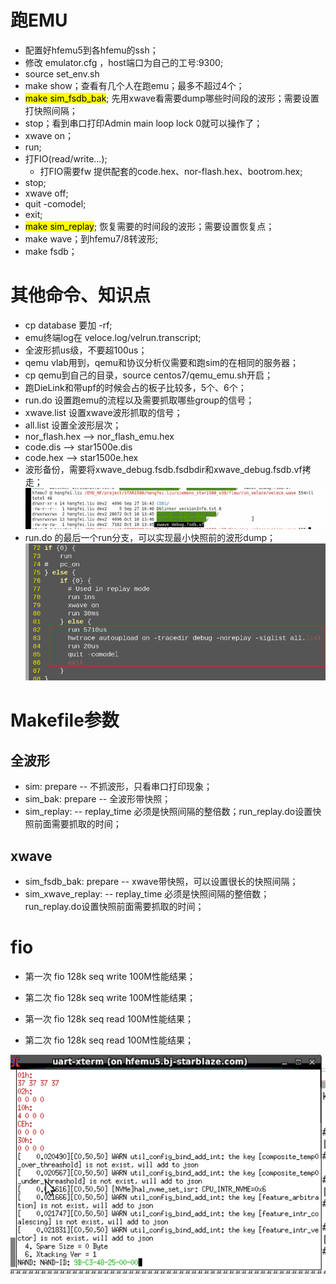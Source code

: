 # 跑EMU

* 配置好hfemu5到各hfemu的ssh；
* 修改 emulator.cfg ，host端口为自己的工号:9300;
* source set_env.sh
* make show；查看有几个人在跑emu；最多不超过4个；
* <mark>make sim_fsdb_bak</mark>; 先用xwave看需要dump哪些时间段的波形；需要设置打快照间隔；
* stop；看到串口打印Admin main loop lock 0就可以操作了；
* xwave on；
* run;
* 打FIO(read/write...);
  * 打FIO需要fw 提供配套的code.hex、nor-flash.hex、bootrom.hex;
* stop;
* xwave off;
* quit -comodel;
* exit;
* <mark>make sim_replay</mark>; 恢复需要的时间段的波形；需要设置恢复点；
* make wave；到hfemu7/8转波形;
* make fsdb；

# 其他命令、知识点
* cp database 要加 -rf;
* emu终端log在 veloce.log/velrun.transcript;
* 全波形抓us级，不要超100us；
* qemu vlab用到，qemu和协议分析仪需要和跑sim的在相同的服务器；
* cp qemu到自己的目录，source centos7/qemu_emu.sh开启；
* 跑DieLink和带upf的时候会占的板子比较多，5个、6个；
* run.do 设置跑emu的流程以及需要抓取哪些group的信号；
* xwave.list 设置xwave波形抓取的信号；
* all.list 设置全波形层次；
* nor_flash.hex --> nor_flash_emu.hex
* code.dis  --> star1500e.dis
* code.hex --> star1500e.hex
* 波形备份，需要将xwave_debug.fsdb.fsdbdir和xwave_debug.fsdb.vf拷走；
 ![](vx_images/526944214231154.png)
* run.do 的最后一个run分支，可以实现最小快照前的波形dump；
![](vx_images/401080114231162.png)

# Makefile参数
## 全波形
* sim: prepare -- 不抓波形，只看串口打印现象；
* sim_bak: prepare -- 全波形带快照；
* sim_replay: -- replay_time 必须是快照间隔的整倍数；run_replay.do设置快照前面需要抓取的时间；

## xwave
* sim_fsdb_bak: prepare -- xwave带快照，可以设置很长的快照间隔；
* sim_xwave_replay: -- replay_time 必须是快照间隔的整倍数；run_replay.do设置快照前面需要抓取的时间；

# fio

* 第一次 fio 128k seq write 100M性能结果；


* 第二次 fio 128k seq write 100M性能结果；


* 第一次 fio 128k seq read 100M性能结果；


* 第二次 fio 128k seq read 100M性能结果；

![](vx_images/361080816231161.png)